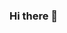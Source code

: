 ### Hi there 👋

<!--
**MBensberg/MBensberg** is a ✨ _special_ ✨ repository because its `README.md` (this file) appears on your GitHub profile.

Here are some ideas to get you started:

- 🌱 I’m currently learning with HyperionDev studying Data Science 
- 🤔 I’m looking for help with finding an entry level position 
- 💬 Ask me about what i have learnt and what i wish to achieve
- 📫 How to reach me: via email mbensberg1709@gmail.com
- ⚡ Fun fact: i have worked in health care for the majority of my career and now i have taken a complete 180 and change career paths and its scary but exciting 
-->

